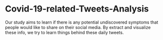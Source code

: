 # Covid-19-related-Tweets-Analysis
Our study aims to learn if there is any potential undiscovered symptoms that people would like to share on their social media. By extract and visualize these info, we try to learn things behind these daily tweets.
